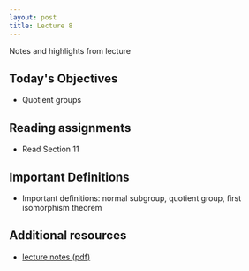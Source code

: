 ```yaml
---
layout: post
title: Lecture 8
---
```


Notes and highlights from lecture

## Today's Objectives

* Quotient groups

## Reading assignments

* Read Section 11

## Important Definitions
* Important definitions: normal subgroup, quotient group, first isomorphism theorem

## Additional resources

* <a target="_parent" href="https://wcasper.github.io/math407spring2022/extras/notes/lecture9-2022-02-24.pdf">lecture notes (pdf)</a>
